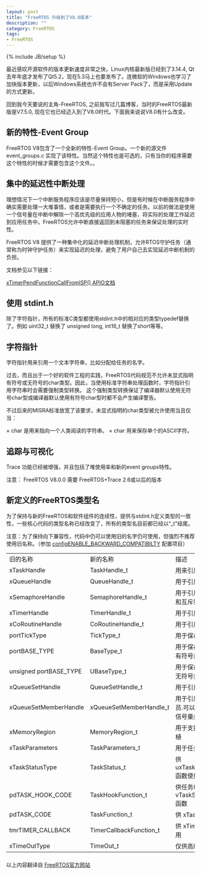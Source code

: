 ```yaml
---
layout: post
title: "FreeRTOS 升级到了V8.0版本"
description: ""
category: FreeRTOS
tags: 
- FreeRTOS 
---
```

{% include JB/setup %}


最近感叹开源软件的版本更新速度非常之快，Linux内核最新版已经到了3.14.4, Qt去年年底才发布了Qt5.2，现在5.3马上也要发布了。连微软的Windows也学习了加快版本更新，以后Windows系统也许不会有Server Pack了，而是采用Update的方式更新。


回到我今天要说的主角-FreeRTOS, 之前我写过几篇博客，当时的FreeRTOS最新版是V7.5.0, 现在它也已经迈入到了V8.0时代。下面我来说说V8.0有什么改变。

## 新的特性-Event Group

FreeRTOS V8包含了一个全新的特性-Event Group。一个新的源文件 event_groups.c 实现了该特性。当然这个特性也是可选的，只有当你的程序需要这个特性的时候才需要包含这个文件。。


## 集中的延迟性中断处理

理想情况下一个中断服务程序应该是尽量保持短小，但是有时候在中断服务程序中确实需要处理一大堆事情，或者是需要执行一个不确定的任务。以前的做法是使用一个信号量在中断中解除一个高优先级的应用人物的堵塞，将实际的处理工作延迟到应用任务中。FreeRTOS允许中断直接返回到未阻塞的任务来保证处理的实时性。

FreeRTOS V8 提供了一种集中化的延迟中断处理机制，允许RTOS守护任务（通常称为时钟守护任务）来实现延迟的处理，避免了用户自己去实现延迟中断机制的负担。

文档参见以下链接：

[xTimerPendFunctionCallFromISP() APIO文档](http://www.freertos.org/xTimerPendFunctionCallFromISR.html)


## 使用 stdint.h

除了字符指针，所有的标准C类型都使用stdint.h中的相对应的类型typedef替换了。例如 uint32_t 替换了 unsigned long, int16_t  替换了short等等。

## 字符指针

字符指针用来引用一个文本字符串，比如分配给任务的名字。

过去，而且出于一个好的软件工程的实践，FreeRTOS代码规范不允许未显式指明有符号或无符号的char类型。因此，当使用标准字符串处理函数时，字符指针引用字符串时会需要强制类型转换。 这个强制类型转换保证了编译器默认使用无符号char型或编译器默认使用有符号char型时都不会产生编译警告。

不过后来的MISRA标准放宽了该要求，未显式指明的char类型被允许使用当且仅当：

× char 是用来指向一个人类阅读的字符串。
× char 用来保存单个的ASCII字符。

## 追踪与可视化

Trace 功能已经被增强，并且包括了堆使用率和新的event groups特性。
  
注意： FreeRTOS V8.0.0 需要 FreeRTOS+Trace 2.6或以后的版本

## 新定义的FreeRTOS类型名

为了保持与新的FreeRTOS和软件组件的连续性，提供与stdint.h定义类型的一致性，一些核心代码的类型名称已经改变了，所有的类型名目前都已经以“_t"结尾。

注意：为了保持向下兼容性，代码中仍可以使用旧的名字仍可使用，但强烈不推荐使用旧名称。（参加 [configENABLE_BACKWARD_COMPATIBILTY](http://www.freertos.org/a00110.html#configENABLE_BACKWARD_COMPATIBILITY) 配置项目）

<table>
<tr>
    <td> 旧的名称 </td>
    <td> 新的名称 </td>
    <td> 描述     </td>
</tr>
<tr>
    <td> xTaskHandle  </td>
    <td> TaskHandle_t </td>
    <td> 用来引用任务 </td>
</tr>
<tr>
    <td> xQueueHandle  </td>
    <td> QueueHandle_t </td>
    <td> 用于引用队列  </td>
</tr>
<tr>
    <td> xSemaphoreHandle </td>
    <td> SemaphoreHandle_t </td>
    <td> 用于引用二值、计数、递归和互斥锁类型信号量     </td>
</tr>
<tr>
    <td> xTimerHandle </td>
    <td> TimerHandle_t </td>
    <td> 用于引用软件定时器     </td>
</tr>
<tr>
    <td> xCoRoutineHandle </td>
    <td> CoRoutineHandle_t </td>
    <td> 用于引用协程     </td>
</tr>
<tr>
    <td> portTickType </td>
    <td> TickType_t </td>
    <td> 用于保存心跳计数值     </td>
</tr>
<tr>
    <td> portBASE_TYPE </td>
    <td> BaseType_t </td>
    <td> 用于保存该架构最有效率的有符号类型     </td>
</tr>
<tr>
    <td> unsigned portBASE_TYPE </td>
    <td> UBaseType_t </td>
    <td> 用于保存该架构最有效率的无符号类型    </td>
</tr>
<tr>
    <td> xQueueSetHandle </td>
    <td> QueueSetHandle_t </td>
    <td> 用于引用 queue set     </td>
</tr>
<tr>
    <td> xQueueSetMemberHandle </td>
    <td> xQueueSetMemberHandle_t </td>
    <td> 用于引用一个 queue set成员.可以是队列或其他任何信号量类型 </td>
</tr>
<tr>
    <td> xMemoryRegion </td>
    <td> MemoryRegion_t </td>
    <td> 用于支持内存保护架构的移植    </td>
</tr>
<tr>
    <td> xTaskParameters </td>
    <td> TaskParameters_t </td>
    <td> 用于任务函数参数    </td>
</tr>
<tr>
    <td> xTaskStatusType </td>
    <td> TaskStatus_t </td>
    <td> 供uxTaskGetSytemState()函数使用     </td>
</tr>
<tr>
    <td> pdTASK_HOOK_CODE </td>
    <td> TaskHookFunction_t </td>
    <td> 供任务标签函数使用 例如vTaskSetApplicationTag()函数  </td>
</tr>
<tr>
    <td> pdTASK_CODE </td>
    <td> TaskFunction_t </td>
    <td> 供 xTaskCreate()函数使用     </td>
</tr>
<tr>
    <td> tmrTIMER_CALLBACK </td>
    <td> TimerCallbackFunction_t </td>
    <td> 供 xTimerCreate()函数使用     </td>
</tr>
<tr>
    <td> xTimeOutType </td>
    <td> TimeOut_t </td>
    <td> 仅供高级用户使用     </td>
</tr>
</table>



### 

以上内容翻译自 [FreeRTOS官方网站](http://www.freertos.org/upgrading-to-FreeRTOS-V8.html)
